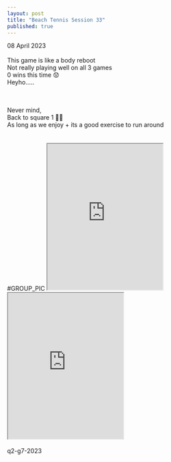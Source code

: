 ```yaml
---
layout: post
title: "Beach Tennis Session 33"
published: true
---
```

08 April 2023
<br>
<br>
This game is like a body reboot
<br>
Not really playing well on all 3 games
<br>
0 wins this time 😟
<br>
Heyho.....
<!--more-->
<br>
<br>
Never mind,
<br>
Back to square 1 💪🏻
<br>
As long as we enjoy + its a good exercise to run around
<br>
<br>
<br>
#GROUP_PIC
<iframe src="https://drive.google.com/file/d/1WE2D9YhPsv6CVjzniS8TS5YwXZu1PSwI/preview" width="270" height="340" allow="autoplay"></iframe>
<iframe src="https://drive.google.com/file/d/1uyOdT6cmbiepMC16iFbjNzrRUrpddwop/preview" width="270" height="340" allow="autoplay"></iframe>
<br>
<br>
q2-g7-2023
